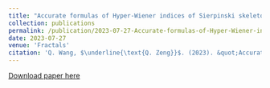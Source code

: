 ```yaml
---
title: "Accurate formulas of Hyper-Wiener indices of Sierpinski skeleton networks"
collection: publications
permalink: /publication/2023-07-27-Accurate-formulas-of-Hyper-Wiener-indices-of-Sierpinski-skeleton-networks
date: 2023-07-27
venue: 'Fractals'
citation: 'Q. Wang, $\underline{\text{Q. Zeng}}$. (2023). &quot;Accurate formulas of Hyper-Wiener indices of Sierpinski skeleton networks.&quot; <i>Fractals</i>. 31(7)'
---
```



[Download paper here](http://academicpages.github.io/files/230202.pdf)
